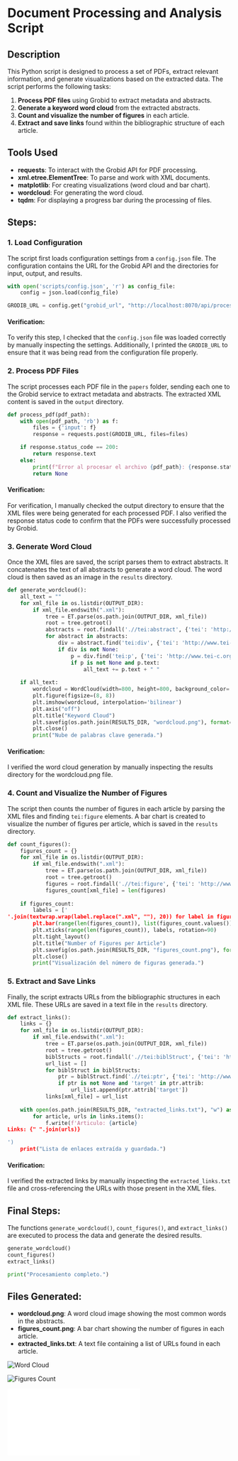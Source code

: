 
# Document Processing and Analysis Script

## Description
This Python script is designed to process a set of PDFs, extract relevant information, and generate visualizations based on the extracted data. The script performs the following tasks:

1. **Process PDF files** using Grobid to extract metadata and abstracts.
2. **Generate a keyword word cloud** from the extracted abstracts.
3. **Count and visualize the number of figures** in each article.
4. **Extract and save links** found within the bibliographic structure of each article.

## Tools Used
- **requests**: To interact with the Grobid API for PDF processing.
- **xml.etree.ElementTree**: To parse and work with XML documents.
- **matplotlib**: For creating visualizations (word cloud and bar chart).
- **wordcloud**: For generating the word cloud.
- **tqdm**: For displaying a progress bar during the processing of files.

## Steps:

### 1. **Load Configuration**
The script first loads configuration settings from a `config.json` file. The configuration contains the URL for the Grobid API and the directories for input, output, and results.

```python
with open('scripts/config.json', 'r') as config_file:
    config = json.load(config_file)

GRODIB_URL = config.get("grobid_url", "http://localhost:8070/api/processFulltextDocument")
```

#### Verification:

To verify this step, I checked that the `config.json` file was loaded correctly by manually inspecting the settings. Additionally, I printed the `GRODIB_URL` to ensure that it was being read from the configuration file properly.


### 2. **Process PDF Files**
The script processes each PDF file in the `papers` folder, sending each one to the Grobid service to extract metadata and abstracts. The extracted XML content is saved in the `output` directory.

```python
def process_pdf(pdf_path):
    with open(pdf_path, 'rb') as f:
        files = {'input': f}
        response = requests.post(GRODIB_URL, files=files)

    if response.status_code == 200:
        return response.text
    else:
        print(f"Error al procesar el archivo {pdf_path}: {response.status_code}")
        return None
```
#### Verification:

For verification, I manually checked the output directory to ensure that the XML files were being generated for each processed PDF. I also verified the response status code to confirm that the PDFs were successfully processed by Grobid.


### 3. **Generate Word Cloud**
Once the XML files are saved, the script parses them to extract abstracts. It concatenates the text of all abstracts to generate a word cloud. The word cloud is then saved as an image in the `results` directory.

```python
def generate_wordcloud():
    all_text = ""
    for xml_file in os.listdir(OUTPUT_DIR):
        if xml_file.endswith(".xml"):
            tree = ET.parse(os.path.join(OUTPUT_DIR, xml_file))
            root = tree.getroot()
            abstracts = root.findall('.//tei:abstract', {'tei': 'http://www.tei-c.org/ns/1.0'})
            for abstract in abstracts:
                div = abstract.find('tei:div', {'tei': 'http://www.tei-c.org/ns/1.0'})
                if div is not None:
                    p = div.find('tei:p', {'tei': 'http://www.tei-c.org/ns/1.0'})
                    if p is not None and p.text:
                        all_text += p.text + " "
    
    if all_text:
        wordcloud = WordCloud(width=800, height=800, background_color='white').generate(all_text)
        plt.figure(figsize=(8, 8))
        plt.imshow(wordcloud, interpolation='bilinear')
        plt.axis("off")
        plt.title("Keyword Cloud")
        plt.savefig(os.path.join(RESULTS_DIR, "wordcloud.png"), format='png')
        plt.close()
        print("Nube de palabras clave generada.")
```

#### Verification:

I verified the word cloud generation by manually inspecting the results directory for the wordcloud.png file.


### 4. **Count and Visualize the Number of Figures**
The script then counts the number of figures in each article by parsing the XML files and finding `tei:figure` elements. A bar chart is created to visualize the number of figures per article, which is saved in the `results` directory.

```python
def count_figures():
    figures_count = {}
    for xml_file in os.listdir(OUTPUT_DIR):
        if xml_file.endswith(".xml"):
            tree = ET.parse(os.path.join(OUTPUT_DIR, xml_file))
            root = tree.getroot()
            figures = root.findall('.//tei:figure', {'tei': 'http://www.tei-c.org/ns/1.0'})
            figures_count[xml_file] = len(figures)
    
    if figures_count:
        labels = ['
'.join(textwrap.wrap(label.replace(".xml", ""), 20)) for label in figures_count.keys()]
        plt.bar(range(len(figures_count)), list(figures_count.values()), align='center')
        plt.xticks(range(len(figures_count)), labels, rotation=90)
        plt.tight_layout()
        plt.title("Number of Figures per Article")
        plt.savefig(os.path.join(RESULTS_DIR, "figures_count.png"), format='png')
        plt.close()
        print("Visualización del número de figuras generada.")
```


### 5. **Extract and Save Links**
Finally, the script extracts URLs from the bibliographic structures in each XML file. These URLs are saved in a text file in the `results` directory.

```python
def extract_links():
    links = {}
    for xml_file in os.listdir(OUTPUT_DIR):
        if xml_file.endswith(".xml"):
            tree = ET.parse(os.path.join(OUTPUT_DIR, xml_file))
            root = tree.getroot()
            biblStructs = root.findall('.//tei:biblStruct', {'tei': 'http://www.tei-c.org/ns/1.0'})
            url_list = []
            for biblStruct in biblStructs:
                ptr = biblStruct.find('.//tei:ptr', {'tei': 'http://www.tei-c.org/ns/1.0'})
                if ptr is not None and 'target' in ptr.attrib:
                    url_list.append(ptr.attrib['target'])
            links[xml_file] = url_list
    
    with open(os.path.join(RESULTS_DIR, "extracted_links.txt"), "w") as f:
        for article, urls in links.items():
            f.write(f'Articulo: {article}
Links: {" ".join(urls)}

')
    print("Lista de enlaces extraída y guardada.")
```

#### Verification:

I verified the extracted links by manually inspecting the `extracted_links.txt` file and cross-referencing the URLs with those present in the XML files.


## Final Steps:
The functions `generate_wordcloud()`, `count_figures()`, and `extract_links()` are executed to process the data and generate the desired results.

```python
generate_wordcloud()
count_figures()
extract_links()

print("Procesamiento completo.")
```

## Files Generated:
- **wordcloud.png**: A word cloud image showing the most common words in the abstracts.
- **figures_count.png**: A bar chart showing the number of figures in each article.
- **extracted_links.txt**: A text file containing a list of URLs found in each article.

![Word Cloud](results/wordcloud.png)

![Figures Count](results/figures_count.png)

![text file](results/extracted_links.txt)
